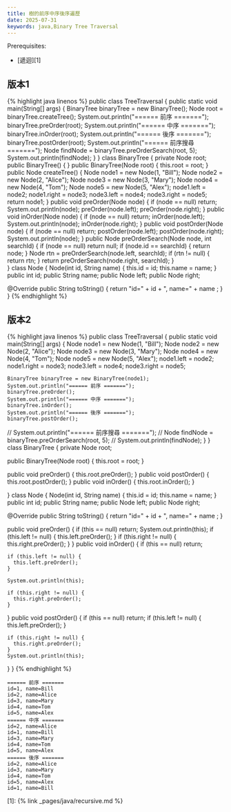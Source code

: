 ```yaml
---
title: 樹的前序中序後序遍歷
date: 2025-07-31
keywords: java,Binary Tree Traversal
---
```

Prerequisites:

- [遞迴][1]

## 版本1
{% highlight java linenos %}
public class TreeTraversal {
  public static void main(String[] args) {
    BinaryTree binaryTree = new BinaryTree();
    Node root = binaryTree.createTree();
    System.out.println("====== 前序 =======");
    binaryTree.preOrder(root);
    System.out.println("====== 中序 =======");
    binaryTree.inOrder(root);
    System.out.println("====== 後序 =======");
    binaryTree.postOrder(root);
    System.out.println("====== 前序搜尋 =======");
    Node findNode = binaryTree.preOrderSearch(root, 5);
    System.out.println(findNode);
  }
}
class BinaryTree {
  private Node root;
  public BinaryTree() {
  }
  public BinaryTree(Node root) {
    this.root = root;
  }
  public Node createTree() {
    Node node1 = new Node(1, "Bill");
    Node node2 = new Node(2, "Alice");
    Node node3 = new Node(3, "Mary");
    Node node4 = new Node(4, "Tom");
    Node node5 = new Node(5, "Alex");
    node1.left = node2;
    node1.right = node3;
    node3.left = node4;
    node3.right = node5;
    return node1;
  }
  public void preOrder(Node node) {
    if (node == null) return;
    System.out.println(node);
    preOrder(node.left);
    preOrder(node.right);
  }
  public void inOrder(Node node) {
    if (node == null) return;
    inOrder(node.left);
    System.out.println(node);
    inOrder(node.right);
  }
  public void postOrder(Node node) {
    if (node == null) return;
    postOrder(node.left);
    postOrder(node.right);
    System.out.println(node);
  }
  public Node preOrderSearch(Node node, int searchId) {
    if (node == null) return null;
    if (node.id == searchId) {
      return node;
    }
    Node rtn = preOrderSearch(node.left, searchId);
    if (rtn != null) {
      return rtn;
    }
    return preOrderSearch(node.right, searchId);
  }   
}
class Node {
  Node(int id, String name) {
    this.id = id;
    this.name = name;
  }
  public int id;
  public String name;
  public Node left;
  public Node right;

  @Override
  public String toString() {
    return
        "id=" + id +
        ", name=" + name ;
  }
}
{% endhighlight %}

## 版本2
{% highlight java linenos %}
public class TreeTraversal {
  public static void main(String[] args) {
    Node node1 = new Node(1, "Bill");
    Node node2 = new Node(2, "Alice");
    Node node3 = new Node(3, "Mary");
    Node node4 = new Node(4, "Tom");
    Node node5 = new Node(5, "Alex");
    node1.left = node2;
    node1.right = node3;
    node3.left = node4;
    node3.right = node5;

    BinaryTree binaryTree = new BinaryTree(node1);
    System.out.println("====== 前序 =======");
    binaryTree.preOrder();
    System.out.println("====== 中序 =======");
    binaryTree.inOrder();
    System.out.println("====== 後序 =======");
    binaryTree.postOrder();
//    System.out.println("====== 前序搜尋 =======");
//    Node findNode = binaryTree.preOrderSearch(root, 5);
//    System.out.println(findNode);
  }
}
class BinaryTree {
  private Node root;

  public BinaryTree(Node root) {
    this.root = root;
  }

  public void preOrder() {
    this.root.preOrder();
  }
  public void postOrder() {
    this.root.postOrder();
  }
  public void inOrder() {
    this.root.inOrder();
  }

}
class Node {
  Node(int id, String name) {
    this.id = id;
    this.name = name;
  }
  public int id;
  public String name;
  public Node left;
  public Node right;

  @Override
  public String toString() {
    return
        "id=" + id +
        ", name=" + name ;
  }

  public void preOrder() {
    if (this == null) return;
    System.out.println(this);
    if (this.left != null) {
      this.left.preOrder();
    }
    if (this.right != null) {
      this.right.preOrder();
    }
  }
  public void inOrder() {
    if (this == null) return;

    if (this.left != null) {
      this.left.preOrder();
    }

    System.out.println(this);

    if (this.right != null) {
      this.right.preOrder();
    }
  }
  public void postOrder() {
    if (this == null) return;
    if (this.left != null) {
      this.left.preOrder();
    }

    if (this.right != null) {
      this.right.preOrder();
    }
    System.out.println(this);
  }
}
{% endhighlight %}
```
====== 前序 =======
id=1, name=Bill
id=2, name=Alice
id=3, name=Mary
id=4, name=Tom
id=5, name=Alex
====== 中序 =======
id=2, name=Alice
id=1, name=Bill
id=3, name=Mary
id=4, name=Tom
id=5, name=Alex
====== 後序 =======
id=2, name=Alice
id=3, name=Mary
id=4, name=Tom
id=5, name=Alex
id=1, name=Bill
```


[1]: {% link _pages/java/recursive.md %}

